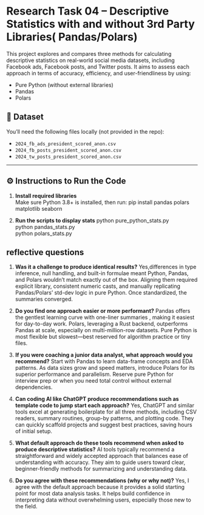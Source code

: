 # Research Task 04 – Descriptive Statistics with and without 3rd Party Libraries( Pandas/Polars)

This project explores and compares three methods for calculating descriptive statistics on real-world social media datasets, including Facebook ads, Facebook posts, and Twitter posts. It aims to assess each approach in terms of accuracy, efficiency, and user-friendliness by using:

* Pure Python (without external libraries)
* Pandas
* Polars

## 📁 Dataset

You’ll need the following files locally (not provided in the repo):
- `2024_fb_ads_president_scored_anon.csv`
- `2024_fb_posts_president_scored_anon.csv`
- `2024_tw_posts_president_scored_anon.csv`

---

## ⚙️ Instructions to Run the Code

1. **Install required libraries**  
   Make sure Python 3.8+ is installed, then run:
   pip install pandas polars matplotlib seaborn

2. **Run the scripts to display stats**
   python pure_python_stats.py     
   python pandas_stats.py         
   python polars_stats.py

## reflective questions
1. **Was it a challenge to produce identical results?**
Yes,differences in type inference, null handling, and built-in formulae meant Python, Pandas, and Polars wouldn’t match exactly out of the box. Aligning them required explicit library, consistent numeric casts, and manually replicating Pandas/Polars’ std-dev logic in pure Python. Once standardized, the summaries converged.

2. **Do you find one approach easier or more performant?**
Pandas offers the gentlest learning curve with one-liner summaries , making it easiest for day-to-day work. Polars, leveraging a Rust backend, outperforms Pandas at scale, especially on multi-million-row datasets. Pure Python is most flexible but slowest—best reserved for algorithm practice or tiny files.

3. **If you were coaching a junior data analyst, what approach would you recommend?**
Start with Pandas to learn data-frame concepts and EDA patterns. As data sizes grow and speed matters, introduce Polars for its superior performance and parallelism. Reserve pure Python for interview prep or when you need total control without external dependencies.

4. **Can coding AI like ChatGPT produce recommendations such as template code to jump start each approach?**
Yes, ChatGPT and similar tools excel at generating boilerplate for all three methods, including CSV readers, summary routines, group-by patterns, and plotting code. They can quickly scaffold projects and suggest best practices, saving hours of initial setup.

5. **What default approach do these tools recommend when asked to produce descriptive statistics?**
AI tools typically recommend a straightforward and widely accepted approach that balances ease of understanding with accuracy. They aim to guide users toward clear, beginner-friendly methods for summarizing and understanding data.

6. **Do you agree with these recommendations (why or why not)?**
Yes, I agree with the default approach because it provides a solid starting point for most data analysis tasks. It helps build confidence in interpreting data without overwhelming users, especially those new to the field.
